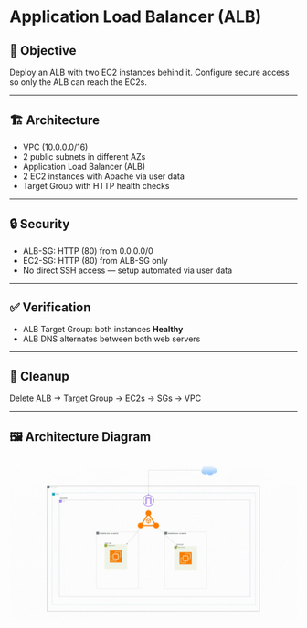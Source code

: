 # Application Load Balancer (ALB)

## 🎯 Objective
Deploy an ALB with two EC2 instances behind it. Configure secure access so only the ALB can reach the EC2s.

---

## 🏗️ Architecture
- VPC (10.0.0.0/16)
- 2 public subnets in different AZs
- Application Load Balancer (ALB)
- 2 EC2 instances with Apache via user data
- Target Group with HTTP health checks

---

## 🔒 Security
- ALB-SG: HTTP (80) from 0.0.0.0/0
- EC2-SG: HTTP (80) from ALB-SG only
- No direct SSH access — setup automated via user data

---

## ✅ Verification
- ALB Target Group: both instances **Healthy**
- ALB DNS alternates between both web servers

---

## 🧹 Cleanup
Delete ALB → Target Group → EC2s → SGs → VPC


---

## 🖼️ Architecture Diagram
![ALB Architecture](architecture/Alb-diagram.gif)


